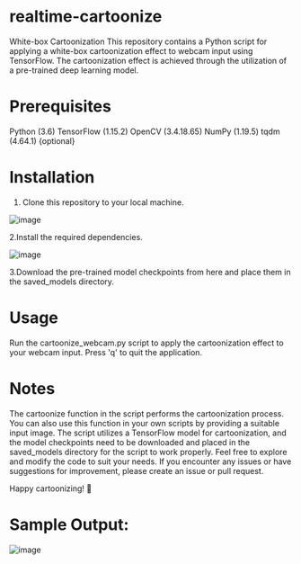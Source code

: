 # realtime-cartoonize
White-box Cartoonization
This repository contains a Python script for applying a white-box cartoonization effect to webcam input using TensorFlow. 
The cartoonization effect is achieved through the utilization of a pre-trained deep learning model.

# Prerequisites
Python (3.6)
TensorFlow (1.15.2)
OpenCV (3.4.18.65)
NumPy (1.19.5)
tqdm (4.64.1) {optional}

# Installation
1. Clone this repository to your local machine.

![image](https://github.com/AkhilJx/realtime-cartoonize/assets/78065413/92411faa-270b-41dc-8256-154e81650816)

2.Install the required dependencies.

![image](https://github.com/AkhilJx/realtime-cartoonize/assets/78065413/1f12823b-003d-469d-878d-f97de6f737dc)

3.Download the pre-trained model checkpoints from here and place them in the saved_models directory.

# Usage
Run the cartoonize_webcam.py script to apply the cartoonization effect to your webcam input. 
Press 'q' to quit the application.

# Notes
The cartoonize function in the script performs the cartoonization process. You can also use this function in your own scripts by providing a suitable input image.
The script utilizes a TensorFlow model for cartoonization, and the model checkpoints need to be downloaded and placed in the saved_models directory for the script to work properly.
Feel free to explore and modify the code to suit your needs. If you encounter any issues or have suggestions for improvement, please create an issue or pull request.

Happy cartoonizing! 🎨

# Sample Output:
![image](https://github.com/AkhilJx/realtime-cartoonize/assets/78065413/169a3c72-d14a-4024-9c1e-63456f40f648)
